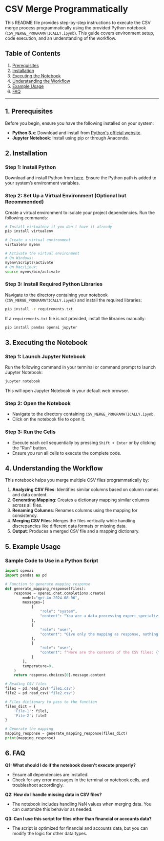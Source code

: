 
# CSV Merge Programmatically

This README file provides step-by-step instructions to execute the CSV merge process programmatically using the provided Python notebook (`CSV_MERGE_PROGRAMATICALLY.ipynb`). This guide covers environment setup, code execution, and an understanding of the workflow.

## Table of Contents

1. [Prerequisites](#prerequisites)
2. [Installation](#installation)
3. [Executing the Notebook](#executing-the-notebook)
4. [Understanding the Workflow](#understanding-the-workflow)
5. [Example Usage](#example-usage)
6. [FAQ](#faq)

---

## 1. Prerequisites

Before you begin, ensure you have the following installed on your system:

- **Python 3.x**: Download and install from [Python's official website](https://www.python.org/downloads/).
- **Jupyter Notebook**: Install using pip or through Anaconda.

## 2. Installation

### Step 1: Install Python

Download and install Python from [here](https://www.python.org/downloads/). Ensure the Python path is added to your system’s environment variables.

### Step 2: Set Up a Virtual Environment (Optional but Recommended)

Create a virtual environment to isolate your project dependencies. Run the following commands:

```bash
# Install virtualenv if you don't have it already
pip install virtualenv

# Create a virtual environment
virtualenv myenv

# Activate the virtual environment
# On Windows:
myenv\Scripts\activate
# On Mac/Linux:
source myenv/bin/activate
```

### Step 3: Install Required Python Libraries

Navigate to the directory containing your notebook (`CSV_MERGE_PROGRAMATICALLY.ipynb`) and install the required libraries:

```bash
pip install -r requirements.txt
```

If a `requirements.txt` file is not provided, install the libraries manually:

```bash
pip install pandas openai jupyter
```

## 3. Executing the Notebook

### Step 1: Launch Jupyter Notebook

Run the following command in your terminal or command prompt to launch Jupyter Notebook:

```bash
jupyter notebook
```

This will open Jupyter Notebook in your default web browser.

### Step 2: Open the Notebook

- Navigate to the directory containing `CSV_MERGE_PROGRAMATICALLY.ipynb`.
- Click on the notebook file to open it.

### Step 3: Run the Cells

- Execute each cell sequentially by pressing `Shift + Enter` or by clicking the "Run" button.
- Ensure you run all cells to execute the complete code.

## 4. Understanding the Workflow

This notebook helps you merge multiple CSV files programmatically by:

1. **Analyzing CSV Files**: Identifies similar columns based on column names and data content.
2. **Generating Mapping**: Creates a dictionary mapping similar columns across all files.
3. **Renaming Columns**: Renames columns using the mapping for consistency.
4. **Merging CSV Files**: Merges the files vertically while handling discrepancies like different data formats or missing data.
5. **Output**: Produces a merged CSV file and a mapping dictionary.

## 5. Example Usage

### Sample Code to Use in a Python Script

```python
import openai
import pandas as pd

# Function to generate mapping response
def generate_mapping_response(files):
    response = openai.chat.completions.create(
        model="gpt-4o-2024-08-06",
        messages=[
            {
                "role": "system",
                "content": "You are a data processing expert specializing in merging and analyzing financial and accounts data from multiple CSV files."
            },
            {
                "role": "user",
                "content": "Give only the mapping as response, nothing else, response should be a Dictionary string so that I can easily convert it to a dictionary."
            },
            {
                "role": "user",
                "content": f"Here are the contents of the CSV files: {files}"
            }
        ],
        temperature=0,
    )
    return response.choices[0].message.content

# Reading CSV files
file1 = pd.read_csv('file1.csv')
file2 = pd.read_csv('file2.csv')

# Files dictionary to pass to the function
files_dict = {
    'File-1': file1,
    'File-2': file2
}

# Generate the mapping
mapping_response = generate_mapping_response(files_dict)
print(mapping_response)
```

## 6. FAQ

**Q1: What should I do if the notebook doesn't execute properly?**

- Ensure all dependencies are installed.
- Check for any error messages in the terminal or notebook cells, and troubleshoot accordingly.

**Q2: How do I handle missing data in CSV files?**

- The notebook includes handling NaN values when merging data. You can customize this behavior as needed.

**Q3: Can I use this script for files other than financial or accounts data?**

- The script is optimized for financial and accounts data, but you can modify the logic for other data types.
